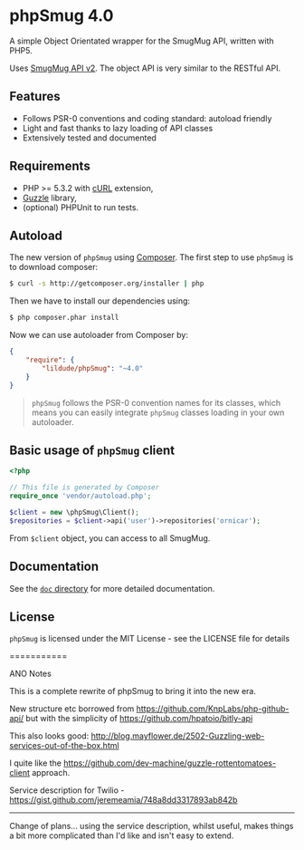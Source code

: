 # phpSmug 4.0

A simple Object Orientated wrapper for the SmugMug API, written with PHP5.

Uses [SmugMug API v2](https://api.smugmug.com/api/v2/doc/index.html). The object API is very similar to the RESTful API.

## Features

* Follows PSR-0 conventions and coding standard: autoload friendly
* Light and fast thanks to lazy loading of API classes
* Extensively tested and documented

## Requirements

* PHP >= 5.3.2 with [cURL](http://php.net/manual/en/book.curl.php) extension,
* [Guzzle](https://github.com/guzzle/guzzle) library,
* (optional) PHPUnit to run tests.

## Autoload

The new version of `phpSmug` using [Composer](http://getcomposer.org).
The first step to use `phpSmug` is to download composer:

```bash
$ curl -s http://getcomposer.org/installer | php
```

Then we have to install our dependencies using:
```bash
$ php composer.phar install
```
Now we can use autoloader from Composer by:

```json
{
    "require": {
        "lildude/phpSmug": "~4.0"
    }
}
```

> `phpSmug` follows the PSR-0 convention names for its classes, which means you can easily integrate `phpSmug` classes loading in your own autoloader.

## Basic usage of `phpSmug` client

```php
<?php

// This file is generated by Composer
require_once 'vendor/autoload.php';

$client = new \phpSmug\Client();
$repositories = $client->api('user')->repositories('ornicar');
```

From `$client` object, you can access to all SmugMug.

## Documentation

See the [`doc` directory](doc/) for more detailed documentation.

## License

`phpSmug` is licensed under the MIT License - see the LICENSE file for details


===========

ANO Notes


This is a complete rewrite of phpSmug to bring it into the new era.

New structure etc borrowed from https://github.com/KnpLabs/php-github-api/ but with the simplicity of https://github.com/hpatoio/bitly-api

This also looks good: http://blog.mayflower.de/2502-Guzzling-web-services-out-of-the-box.html

I quite like the https://github.com/dev-machine/guzzle-rottentomatoes-client approach.

Service description for Twilio - https://gist.github.com/jeremeamia/748a8dd3317893ab842b

-----------

Change of plans... using the service description, whilst useful, makes things a bit more complicated than I'd like and isn't easy to extend.
